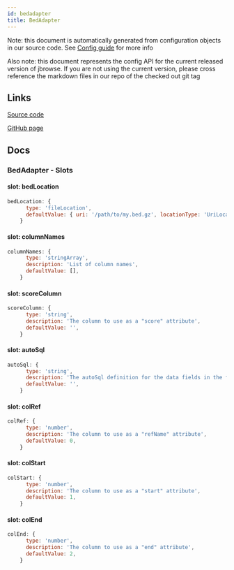 ```yaml
---
id: bedadapter
title: BedAdapter
---
```


Note: this document is automatically generated from configuration objects in our
source code. See [Config guide](/docs/config_guide) for more info

Also note: this document represents the config API for the current released
version of jbrowse. If you are not using the current version, please cross
reference the markdown files in our repo of the checked out git tag

## Links

[Source code](https://github.com/GMOD/jbrowse-components/blob/main/plugins/bed/src/BedAdapter/configSchema.ts)

[GitHub page](https://github.com/GMOD/jbrowse-components/tree/main/website/docs/config/BedAdapter.md)

## Docs

### BedAdapter - Slots

#### slot: bedLocation

```js
bedLocation: {
      type: 'fileLocation',
      defaultValue: { uri: '/path/to/my.bed.gz', locationType: 'UriLocation' },
    }
```

#### slot: columnNames

```js
columnNames: {
      type: 'stringArray',
      description: 'List of column names',
      defaultValue: [],
    }
```

#### slot: scoreColumn

```js
scoreColumn: {
      type: 'string',
      description: 'The column to use as a "score" attribute',
      defaultValue: '',
    }
```

#### slot: autoSql

```js
autoSql: {
      type: 'string',
      description: 'The autoSql definition for the data fields in the file',
      defaultValue: '',
    }
```

#### slot: colRef

```js
colRef: {
      type: 'number',
      description: 'The column to use as a "refName" attribute',
      defaultValue: 0,
    }
```

#### slot: colStart

```js
colStart: {
      type: 'number',
      description: 'The column to use as a "start" attribute',
      defaultValue: 1,
    }
```

#### slot: colEnd

```js
colEnd: {
      type: 'number',
      description: 'The column to use as a "end" attribute',
      defaultValue: 2,
    }
```
